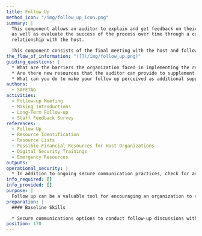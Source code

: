 ```yaml
---
title: Follow Up
method_icon: "/img/follow_up_icon.png"
summary: |
  This component allows an auditor to explain and get feedback on their report
  as well as evaluate the success of the process over time through a continued
  relationship with the host.

  This component consists of the final meeting with the host and following up with them after a period of a few months to see if they need further assistance, are willing to share their experience working with any of the recommended resources, or as new resources are identified.
the_flow_of_information: "![](/img/follow_up.png)"
guiding_questions: |
  * What are the barriers the organization faced in implementing the recommended risk mitigation plan?
  * Are there new resources that the auditor can provide to supplement the original audit?
  * What can you do to make your follow up perceived as additional support instead of as an evaluation of their success?
authors:
  - SAFETAG
activities:
  - Follow-up Meeting
  - Making Introductions
  - Long-Term Follow-up
  - Staff Feedback Survey
references:
  - Follow Up
  - Resource Identification
  - Resource Lists
  - Possible Financial Resources for Host Organizations
  - Digital Security Trainings
  - Emergency Resources
outputs: _
operational_security: |
  * In addition to ongoing secure communication practices, check for any changes in keys or other authentication changes. If these occur re-verify this information using out of band means.
info_required: []
info_provided: []
purpose: |
  Follow up can be a valuable tool for encouraging an organization to continue their digital security process. But, follow up needs to be desired by an organization and achievable for the auditor. As such, follow up must be minimally intrusive on both the auditor and the host's time.
preparation: |
  #### Baseline Skills

  * Secure communications options to conduct follow-up discussions with organization
position: 170
---
```

